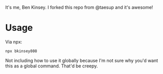 It's me, Ben Kinsey. I forked this repo from @taesup and it's awesome!

# Usage
Via npx:
```
npx bkinsey808
```

Not including how to use it globally because I'm not sure why you'd want this as a global command. That'd be creepy.
